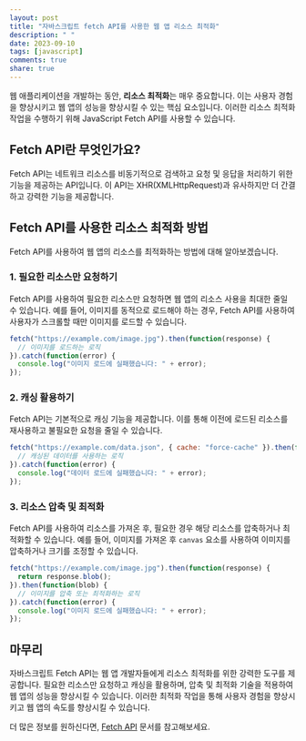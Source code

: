 ```yaml
---
layout: post
title: "자바스크립트 fetch API를 사용한 웹 앱 리소스 최적화"
description: " "
date: 2023-09-10
tags: [javascript]
comments: true
share: true
---
```


웹 애플리케이션을 개발하는 동안, **리소스 최적화**는 매우 중요합니다. 이는 사용자 경험을 향상시키고 웹 앱의 성능을 향상시킬 수 있는 핵심 요소입니다. 이러한 리소스 최적화 작업을 수행하기 위해 JavaScript Fetch API를 사용할 수 있습니다. 

## Fetch API란 무엇인가요?

Fetch API는 네트워크 리소스를 비동기적으로 검색하고 요청 및 응답을 처리하기 위한 기능을 제공하는 API입니다. 이 API는 XHR(XMLHttpRequest)과 유사하지만 더 간결하고 강력한 기능을 제공합니다.

## Fetch API를 사용한 리소스 최적화 방법

Fetch API를 사용하여 웹 앱의 리소스를 최적화하는 방법에 대해 알아보겠습니다.

### 1. 필요한 리소스만 요청하기

Fetch API를 사용하여 필요한 리소스만 요청하면 웹 앱의 리소스 사용을 최대한 줄일 수 있습니다. 예를 들어, 이미지를 동적으로 로드해야 하는 경우, Fetch API를 사용하여 사용자가 스크롤할 때만 이미지를 로드할 수 있습니다.

```javascript
fetch("https://example.com/image.jpg").then(function(response) {
  // 이미지를 로드하는 로직
}).catch(function(error) {
  console.log("이미지 로드에 실패했습니다: " + error);
});
```

### 2. 캐싱 활용하기

Fetch API는 기본적으로 캐싱 기능을 제공합니다. 이를 통해 이전에 로드된 리소스를 재사용하고 불필요한 요청을 줄일 수 있습니다.

```javascript
fetch("https://example.com/data.json", { cache: "force-cache" }).then(function(response) {
  // 캐싱된 데이터를 사용하는 로직
}).catch(function(error) {
  console.log("데이터 로드에 실패했습니다: " + error);
});
```

### 3. 리소스 압축 및 최적화

Fetch API를 사용하여 리소스를 가져온 후, 필요한 경우 해당 리소스를 압축하거나 최적화할 수 있습니다. 예를 들어, 이미지를 가져온 후 `canvas` 요소를 사용하여 이미지를 압축하거나 크기를 조정할 수 있습니다.

```javascript
fetch("https://example.com/image.jpg").then(function(response) {
  return response.blob();
}).then(function(blob) {
  // 이미지를 압축 또는 최적화하는 로직
}).catch(function(error) {
  console.log("이미지 로드에 실패했습니다: " + error);
});
```

## 마무리

자바스크립트 Fetch API는 웹 앱 개발자들에게 리소스 최적화를 위한 강력한 도구를 제공합니다. 필요한 리소스만 요청하고 캐싱을 활용하며, 압축 및 최적화 기술을 적용하여 웹 앱의 성능을 향상시킬 수 있습니다. 이러한 최적화 작업을 통해 사용자 경험을 향상시키고 웹 앱의 속도를 향상시킬 수 있습니다.

더 많은 정보를 원하신다면, [Fetch API](https://developer.mozilla.org/en-US/docs/Web/API/Fetch_API) 문서를 참고해보세요.